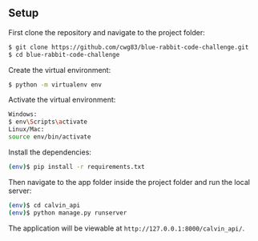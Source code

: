 ## Setup

First clone the repository and navigate to the project folder:

```sh
$ git clone https://github.com/cwg83/blue-rabbit-code-challenge.git
$ cd blue-rabbit-code-challenge
```

Create the virtual environment:

```sh
$ python -m virtualenv env
```

Activate the virtual environment:

```sh
Windows:
$ env\Scripts\activate
Linux/Mac:
source env/bin/activate
```

Install the dependencies:

```sh
(env)$ pip install -r requirements.txt
```

Then navigate to the app folder inside the project folder and run the local server:
```sh
(env)$ cd calvin_api
(env)$ python manage.py runserver
```
The application will be viewable at `http://127.0.0.1:8000/calvin_api/`.
